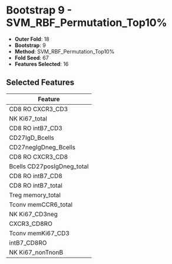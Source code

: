 # Bootstrap 9 - SVM_RBF_Permutation_Top10%

- **Outer Fold**: 18
- **Bootstrap**: 9
- **Method**: SVM_RBF_Permutation_Top10%
- **Fold Seed**: 67
- **Features Selected**: 16

## Selected Features

| Feature |
|---------|
| CD8 RO CXCR3_CD3 |
| NK Ki67_total |
| CD8 RO intB7_CD3 |
| CD27IgD_Bcells |
| CD27negIgDneg_Bcells |
| CD8 RO CXCR3_CD8 |
| Bcells CD27posIgDneg_total |
| CD8 RO intB7_CD8 |
| CD8 RO intB7_total |
| Treg memory_total |
| Tconv memCCR6_total |
| NK Ki67_CD3neg |
| CXCR3_CD8RO |
| Tconv memKi67_CD3 |
| intB7_CD8RO |
| NK Ki67_nonTnonB |
